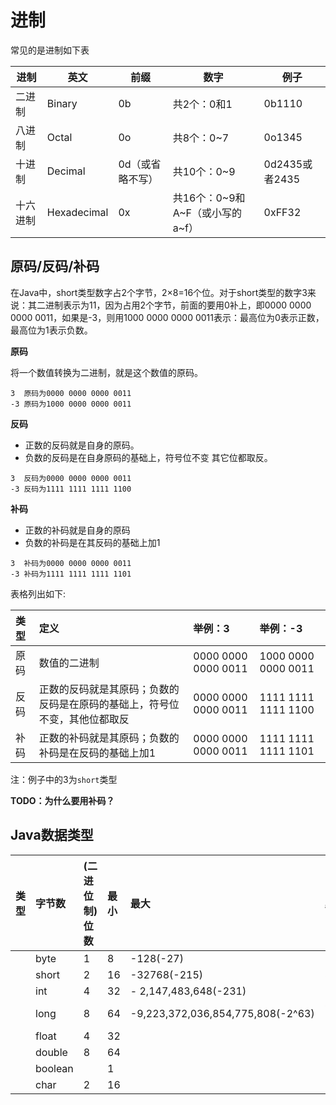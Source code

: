# 进制

常见的是进制如下表

| 进制 | 英文 | 前缀 | 数字 | 例子 |
| --- | --- | --- | --- | --- |
| 二进制 | Binary | 0b | 共2个：0和1 | 0b1110 |
| 八进制 | Octal | 0o | 共8个：0~7 | 0o1345 |
| 十进制 | Decimal | 0d（或省略不写） | 共10个：0~9 | 0d2435或者2435 |
| 十六进制 | Hexadecimal | 0x | 共16个：0~9和A~F（或小写的a~f） | 0xFF32 |

## 原码/反码/补码

在Java中，short类型数字占2个字节，2×8=16个位。对于short类型的数字3来说：其二进制表示为11，因为占用2个字节，前面的要用0补上，即0000 0000 0000 0011，如果是-3，则用1000 0000 0000 0011表示：最高位为0表示正数，最高位为1表示负数。

**原码**

将一个数值转换为二进制，就是这个数值的原码。

```text
3  原码为0000 0000 0000 0011
-3 原码为1000 0000 0000 0011
```

**反码**

* 正数的反码就是自身的原码。
* 负数的反码是在自身原码的基础上，符号位不变 其它位都取反。

```text
3  反码为0000 0000 0000 0011
-3 反码为1111 1111 1111 1100
```

**补码**

* 正数的补码就是自身的原码
* 负数的补码是在其反码的基础上加1

```text
3  补码为0000 0000 0000 0011
-3 补码为1111 1111 1111 1101
```

表格列出如下:

| 类型 | 定义 | 举例：3 | 举例：-3 |
| :--- | :--- | :--- | :--- |
| 原码 | 数值的二进制 | 0000 0000 0000 0011 | 1000 0000 0000 0011 |
| 反码 | 正数的反码就是其原码；负数的反码是在原码的基础上，符号位不变，其他位都取反 | 0000 0000 0000 0011 | 1111 1111 1111 1100 |
| 补码 | 正数的补码就是其原码；负数的补码是在反码的基础上加1 | 0000 0000 0000 0011 | 1111 1111 1111 1101 |

注：例子中的3为`short`类型

**TODO：为什么要用补码？**

## Java数据类型

| 类型 | 字节数 | \(二进位制\)位数 | 最小 | 最大 | 默认 | 其他 |
| :--- | :--- | :--- | :--- | :--- | :--- | :--- |
|  | byte | 1 | 8 | -128\(-27\) | 127\(27-1\) | 0 |
|  | short | 2 | 16 | -32768\(-215\) | 32767\(215-1\) | 0 |
|  | int | 4 | 32 | - 2,147,483,648\(-231\) | 2,147,483,647\(231 -1\) | 0 |
|  | long | 8 | 64 | -9,223,372,036,854,775,808\(-2^63\) | 9,223,372,036,854,775,807 \(2^63 -1\) | 0L |
|  | float | 4 | 32 |  |  | 0.0f |
|  | double | 8 | 64 |  |  | 0.0d |
|  | boolean |  | 1 |  |  | false |
|  | char | 2 | 16 |  |  |  |


